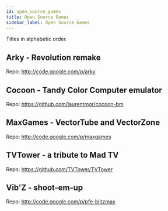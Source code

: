 ```yaml
---
id: open_source_games
title: Open Source Games
sidebar_label: Open Source Games
---
```

Titles in alphabetic order.


## Arky - Revolution remake
Repo: http://code.google.com/p/arky


## Cocoon - Tandy Color Computer emulator
Repo: https://github.com/laurentmor/cocoon-bm


## MaxGames - VectorTube and VectorZone
Repo: http://code.google.com/p/maxgames


## TVTower - a tribute to Mad TV
Repo: https://github.com/TVTower/TVTower


## Vib'Z - shoot-em-up
Repo: http://code.google.com/p/pfe-blitzmax
